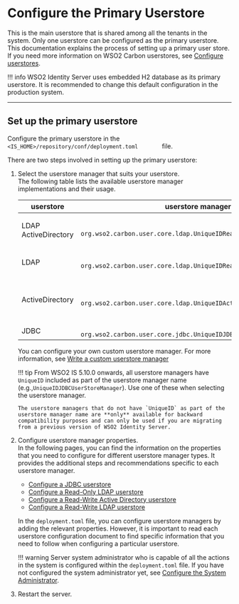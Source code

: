 # Configure the Primary Userstore

This is the main userstore that is shared among all the tenants in the
system. Only one userstore can be configured as the primary userstore.
This documentation explains the process of setting up a primary user
store. If you need more information on WSO2 Carbon userstores, see
[Configure userstores]({{base_path}}/deploy/configure-user-stores).

!!! info 
    WSO2 Identity Server uses embedded H2 database as its primary userstore.
    It is recommended to change this default configuration in the production system.

---

## Set up the primary userstore

Configure the primary userstore in the
`         <IS_HOME>/repository/conf/deployment.toml        ` file.

There are two steps involved in setting up the primary userstore:

1.  Select the userstore manager that suits your userstore.  
    The following table lists the available userstore manager
    implementations and their usage.

    <table>
    <colgroup>
    <col style="width: 10%" />
    <col style="width: 40%" />
    <col style="width: 48%" />
    </colgroup>
    <thead>
    <tr class="header">
    <th>userstore</th>
    <th>userstore manager class</th>
    <th>Description</th>
    </tr>
    </thead>
    <tbody>
    <tr class="odd">
    <td><p>LDAP ActiveDirectory</p></td>
    <td><code>               org.wso2.carbon.user.core.ldap.UniqueIDReadOnlyLDAPUserStoreManager              </code></td>
    <td>Used to do read-only operations for LDAP or ActiveDirectory userstores</td>
    </tr>
    <tr class="even">
    <td>LDAP</td>
    <td><code>               org.wso2.carbon.user.core.ldap.UniqueIDReadWriteLDAPUserStoreManager              </code></td>
    <td>Used for LDAP userstores to do both read and write operations. This is the default primary userstore configuration in the deployment.toml file for WSO2 Identity Server</td>
    </tr>
    <tr class="odd">
    <td>ActiveDirectory</td>
    <td><code>               org.wso2.carbon.user.core.ldap.UniqueIDActiveDirectoryUserStoreManager              </code></td>
    <td>This is used to configure an Active Directory Domain Service (AD DS) or Active Directory Lightweight Directory Service (AD LDS). This can be used only for read/write operations. If you need to use AD as read-only, you must use <code>               org.wso2.carbon.user.core.ldap.UniqueIDReadOnlyLDAPUserStoreManager.              </code></td>
    </tr>
    <tr class="even">
    <td>JDBC</td>
    <td><code>               org.wso2.carbon.user.core.jdbc.UniqueIDJDBCUserStoreManager              </code></td>
    <td>This is used for JDBC userstores.</td>
    </tr>
    </tbody>
    </table>

    You can configure your own custom userstore manager. For more information, see [Write a custom userstore manager]({{base_path}}/deploy/write-a-custom-user-store-manager)

    !!! tip
        From WSO2 IS 5.10.0 onwards, all userstore managers have `UniqueID` included as part of the userstore manager name (e.g.,`UniqueIDJDBCUserStoreManager`). Use one of these when selecting the userstore manager. 
        
        The userstore managers that do not have `UniqueID` as part of the userstore manager name are **only** available for backward compatibility purposes and can only be used if you are migrating from a previous version of WSO2 Identity Server. 

2.  Configure userstore manager properties.  
    In the following pages, you can find the information on the
    properties that you need to configure for different userstore manager types.
    It provides the additional steps and recommendations specific to
    each userstore manager.  

    -   [Configure a JDBC userstore]({{base_path}}/deploy/configure-a-jdbc-user-store)
    -   [Configure a Read-Only LDAP userstore]({{base_path}}/deploy/configure-a-read-only-ldap-user-store)
    -   [Configure a Read-Write Active Directory userstore]({{base_path}}/deploy/configure-a-read-write-active-directory-user-store)
    -   [Configure a Read-Write LDAP userstore]({{base_path}}/deploy/configure-a-read-write-ldap-user-store)

    In the `deployment.toml` file, you can configure userstore managers by adding the relevant properties.
    However, it is important to read each userstore configuration
    document to find specific information that you need to follow when
    configuring a particular userstore.

    !!! warning
        Server system administrator who is capable of all the actions in the
        system is configured within the `deployment.toml` file. If you have not
        configured the system administrator yet, see [Configure the System Administrator]({{base_path}}/deploy/configure-the-system-administrator).
    

3.  Restart the server.
